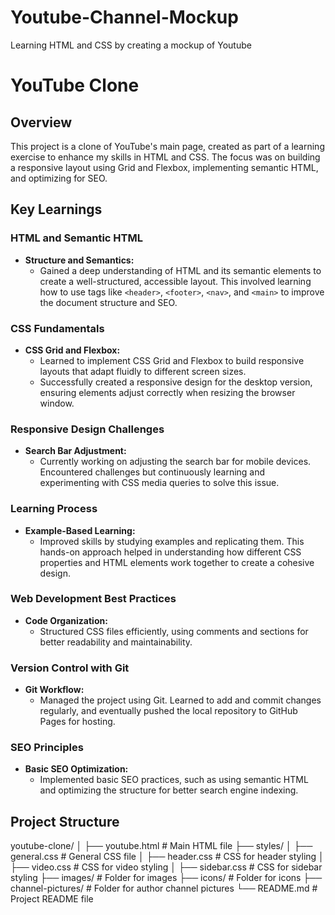 # Youtube-Channel-Mockup
Learning HTML and CSS by creating a mockup of Youtube

# YouTube Clone
## Overview
This project is a clone of YouTube's main page, created as part of a learning exercise to enhance my skills in HTML and CSS. The focus was on building a responsive layout using Grid and Flexbox, implementing semantic HTML, and optimizing for SEO.

## Key Learnings

### HTML and Semantic HTML
- **Structure and Semantics:**
  - Gained a deep understanding of HTML and its semantic elements to create a well-structured, accessible layout. This involved learning how to use tags like `<header>`, `<footer>`, `<nav>`, and `<main>` to improve the document structure and SEO.

### CSS Fundamentals
- **CSS Grid and Flexbox:**
  - Learned to implement CSS Grid and Flexbox to build responsive layouts that adapt fluidly to different screen sizes.
  - Successfully created a responsive design for the desktop version, ensuring elements adjust correctly when resizing the browser window.

### Responsive Design Challenges
- **Search Bar Adjustment:**
  - Currently working on adjusting the search bar for mobile devices. Encountered challenges but continuously learning and experimenting with CSS media queries to solve this issue.

### Learning Process
- **Example-Based Learning:**
  - Improved skills by studying examples and replicating them. This hands-on approach helped in understanding how different CSS properties and HTML elements work together to create a cohesive design.

### Web Development Best Practices
- **Code Organization:**
  - Structured CSS files efficiently, using comments and sections for better readability and maintainability.

### Version Control with Git
- **Git Workflow:**
  - Managed the project using Git. Learned to add and commit changes regularly, and eventually pushed the local repository to GitHub Pages for hosting.

### SEO Principles
- **Basic SEO Optimization:**
  - Implemented basic SEO practices, such as using semantic HTML and optimizing the structure for better search engine indexing.

## Project Structure
youtube-clone/
│
├── youtube.html # Main HTML file
├── styles/
│ ├── general.css # General CSS file
│ ├── header.css # CSS for header styling
│ ├── video.css # CSS for video styling
│ ├── sidebar.css # CSS for sidebar styling
├── images/ # Folder for images
├── icons/ # Folder for icons
├── channel-pictures/ # Folder for author channel pictures
└── README.md # Project README file
